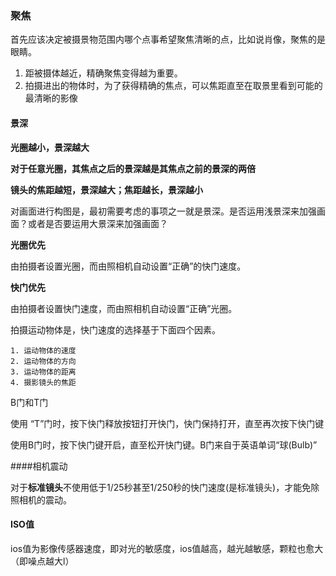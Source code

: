### 聚焦

首先应该决定被摄景物范围内哪个点事希望聚焦清晰的点，比如说肖像，聚焦的是眼睛。

1. 距被摄体越近，精确聚焦变得越为重要。
2. 拍摄进出的物体时，为了获得精确的焦点，可以焦距直至在取景里看到可能的最清晰的影像



#### 景深

**光圈越小，景深越大**



**对于任意光圈，其焦点之后的景深越是其焦点之前的景深的两倍**



**镜头的焦距越短，景深越大；焦距越长，景深越小**



对画面进行构图是，最初需要考虑的事项之一就是景深。是否运用浅景深来加强画面？或者是否要运用大景深来加强画面？



**光圈优先**

由拍摄者设置光圈，而由照相机自动设置“正确”的快门速度。

**快门优先**

由拍摄者设置快门速度，而由照相机自动设置“正确”光圈。



拍摄运动物体是，快门速度的选择基于下面四个因素。

	1. 运动物体的速度
 	2. 运动物体的方向
 	3. 运动物体的距离
 	4. 摄影镜头的焦距



B门和T门

使用 “T”门时，按下快门释放按钮打开快门，快门保持打开，直至再次按下快门键

使用B门时，按下快门键开启，直至松开快门键。B门来自于英语单词“球(Bulb)”



####相机震动

对于**标准镜头**不使用低于1/25秒甚至1/250秒的快门速度(是标准镜头)，才能免除照相机的震动。



#### ISO值

ios值为影像传感器速度，即对光的敏感度，ios值越高，越光越敏感，颗粒也愈大（即噪点越大l）

